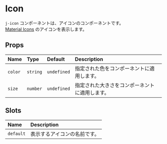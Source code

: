 # Icon

`j-icon` コンポーネントは、アイコンのコンポーネントです。  
[Material Icons](https://fonts.google.com/icons) のアイコンを表示します。

## Props

|Name|Type|Default|Description|
|:--|:--|:--|:--|
|`color`|`string`|`undefined`|指定された色をコンポーネントに適用します。|
|`size`|`number`|`undefined`|指定された大きさをコンポーネントに適用します。|

## Slots

|Name|Description|
|:--|:--|
|`default`|表示するアイコンの名前です。|

